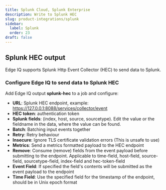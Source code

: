 ```yaml
---
title: Splunk Cloud, Splunk Enterprise
description: Write to Splunk HEC
slug: product-integrations/splunk
sidebar:
  label: Splunk
  order: 23
draft: false
---
```


## Splunk HEC output

Edge IQ supports Splunk Http Event Collector (HEC) to send data to Splunk.

### Configure Edge IQ to send data to Splunk HEC

Add Edge IQ output **splunk-hec** to a job and configure:

- **URL**: Splunk HEC endpoint, example: https://127.0.0.1:8088/services/collector/event
- **HEC token**: authentication token
- **Splunk fields**: (index, host, source, sourcetype). Edit the value or the fieldname in the data, where the value can be found.
- **Batch**: Batching input events together
- **Retry**: Retry behaviour
- **Insecure**: Ignore TLS certificate validation errors (This is unsafe to use)
- **Metrics**: Send a metrics formatted payload to the HEC endpoint
- **Remove**: Consume (remove) fields from the event payload before submitting to the endpoint. Applicable to time-field, host-field, source-field, sourcetype-field, index-field and hec-token-field
- **Event Field**: If specified the field's contents will be submitted as the event payload to the endpoint
- **Time Field**: Use the specified field for the timestamp of the endpoint, should be in Unix epoch format
